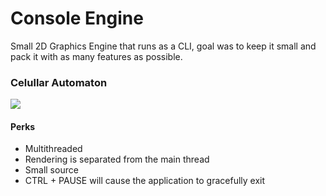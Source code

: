 # Console Engine
Small 2D Graphics Engine that runs as a CLI, goal was to keep it small and pack it with as many features as possible.

### Celullar Automaton

<img src="https://raw.githubusercontent.com/vzze/console-engine/main/cellular_automaton.png">

#### Perks
* Multithreaded
* Rendering is separated from the main thread
* Small source
* CTRL + PAUSE will cause the application to gracefully exit
